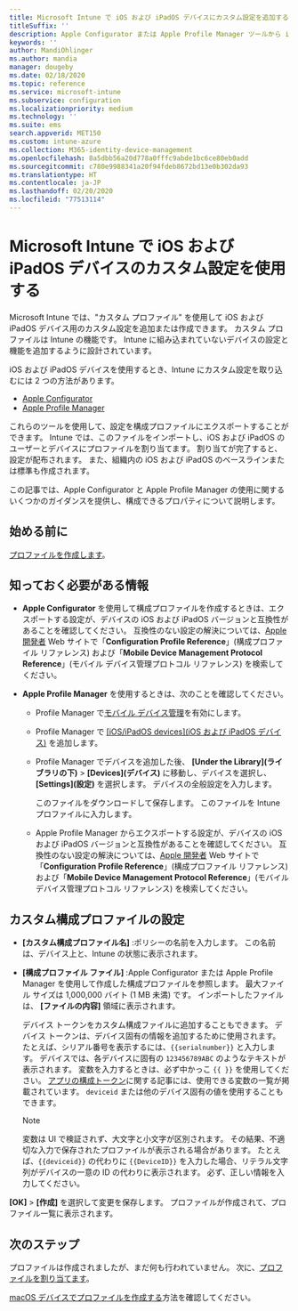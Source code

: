 ```yaml
---
title: Microsoft Intune で iOS および iPadOS デバイスにカスタム設定を追加する - Azure | Microsoft Docs
titleSuffix: ''
description: Apple Configurator または Apple Profile Manager ツールから iOS および iPadOS の設定をエクスポートした後、Microsoft Intune にそれらの設定をインポートします。 これらの設定を使って、iOS および iPadOS デバイス上でカスタム設定と機能を作成、使用、制御できます。 このカスタム プロファイルを組織内の iOS および iPadOS デバイスに割り当てたり配布したりして、ベースラインまたは基準を作成できます。
keywords: ''
author: MandiOhlinger
ms.author: mandia
manager: dougeby
ms.date: 02/18/2020
ms.topic: reference
ms.service: microsoft-intune
ms.subservice: configuration
ms.localizationpriority: medium
ms.technology: ''
ms.suite: ems
search.appverid: MET150
ms.custom: intune-azure
ms.collection: M365-identity-device-management
ms.openlocfilehash: 8a5dbb56a20d778a0fffc9abde1bc6ce80eb0add
ms.sourcegitcommit: c780e9988341a20f94fdeb8672bd13e0b302da93
ms.translationtype: HT
ms.contentlocale: ja-JP
ms.lasthandoff: 02/20/2020
ms.locfileid: "77513114"
---
```

# <a name="use-custom-settings-for-ios-and-ipados-devices-in-microsoft-intune"></a>Microsoft Intune で iOS および iPadOS デバイスのカスタム設定を使用する

Microsoft Intune では、"カスタム プロファイル" を使用して iOS および iPadOS デバイス用のカスタム設定を追加または作成できます。 カスタム プロファイルは Intune の機能です。 Intune に組み込まれていないデバイスの設定と機能を追加するように設計されています。

iOS および iPadOS デバイスを使用するとき、Intune にカスタム設定を取り込むには 2 つの方法があります。

- [Apple Configurator](https://itunes.apple.com/app/apple-configurator-2/id1037126344?mt=12)
- [Apple Profile Manager](https://support.apple.com/profile-manager)

これらのツールを使用して、設定を構成プロファイルにエクスポートすることができます。 Intune では、このファイルをインポートし、iOS および iPadOS のユーザーとデバイスにプロファイルを割り当てます。 割り当てが完了すると、設定が配布されます。 また、組織内の iOS および iPadOS のベースラインまたは標準も作成されます。

この記事では、Apple Configurator と Apple Profile Manager の使用に関するいくつかのガイダンスを提供し、構成できるプロパティについて説明します。

## <a name="before-you-begin"></a>始める前に

[プロファイルを作成します](device-profile-create.md)。

## <a name="what-you-need-to-know"></a>知っておく必要がある情報

- **Apple Configurator** を使用して構成プロファイルを作成するときは、エクスポートする設定が、デバイスの iOS および iPadOS バージョンと互換性があることを確認してください。 互換性のない設定の解決については、[Apple 開発者](https://developer.apple.com/) Web サイトで「**Configuration Profile Reference**」(構成プロファイル リファレンス) および「**Mobile Device Management Protocol Reference**」(モバイル デバイス管理プロトコル リファレンス) を検索してください。

- **Apple Profile Manager** を使用するときは、次のことを確認してください。

  - Profile Manager で[モバイル デバイス管理](https://help.apple.com/serverapp/mac/5.7/#/apd05B9B761-D390-4A75-9251-E9AD29A61D0C)を有効にします。
  - Profile Manager で [[iOS/iPadOS devices]\(iOS および iPadOS デバイス\)](https://help.apple.com/profilemanager/mac/5.7/#/pm9onzap1984) を追加します。
  - Profile Manager でデバイスを追加した後、 **[Under the Library]\(ライブラリの下\)**  >  **[Devices]\(デバイス\)** に移動し、デバイスを選択し、 **[Settings]\(設定\)** を選択します。 デバイスの全般設定を入力します。

    このファイルをダウンロードして保存します。 このファイルを Intune プロファイルに入力します。

  - Apple Profile Manager からエクスポートする設定が、デバイスの iOS および iPadOS バージョンと互換性があることを確認してください。 互換性のない設定の解決については、[Apple 開発者](https://developer.apple.com/) Web サイトで「**Configuration Profile Reference**」(構成プロファイル リファレンス) および「**Mobile Device Management Protocol Reference**」(モバイル デバイス管理プロトコル リファレンス) を検索してください。

## <a name="custom-configuration-profile-settings"></a>カスタム構成プロファイルの設定

- **[カスタム構成プロファイル名]** :ポリシーの名前を入力します。 この名前は、デバイス上と、Intune の状態に表示されます。
- **[構成プロファイル ファイル]** :Apple Configurator または Apple Profile Manager を使用して作成した構成プロファイルを参照します。 最大ファイル サイズは 1,000,000 バイト (1 MB 未満) です。 インポートしたファイルは、 **[ファイルの内容]** 領域に表示されます。

  デバイス トークンをカスタム構成ファイルに追加することもできます。 デバイス トークンは、デバイス固有の情報を追加するために使用されます。 たとえば、シリアル番号を表示するには、`{{serialnumber}}` と入力します。 デバイスでは、各デバイスに固有の `123456789ABC` のようなテキストが表示されます。 変数を入力するときは、必ず中かっこ `{{ }}` を使用してください。 [アプリの構成トークン](../apps/app-configuration-policies-use-ios.md#tokens-used-in-the-property-list)に関する記事には、使用できる変数の一覧が掲載されています。 `deviceid` または他のデバイス固有の値を使用することもできます。

  > [!NOTE]
  > 変数は UI で検証されず、大文字と小文字が区別されます。 その結果、不適切な入力で保存されたプロファイルが表示される場合があります。 たとえば、`{{deviceid}}` の代わりに `{{DeviceID}}` を入力した場合、リテラル文字列がデバイスの一意の ID の代わりに表示されます。 必ず、正しい情報を入力してください。

**[OK]**  >  **[作成]** を選択して変更を保存します。 プロファイルが作成されて、プロファイル一覧に表示されます。

## <a name="next-steps"></a>次のステップ

プロファイルは作成されましたが、まだ何も行われていません。 次に、[プロファイルを割り当てます](device-profile-assign.md)。

[macOS デバイスでプロファイルを作成する](custom-settings-macos.md)方法を確認してください。 
